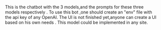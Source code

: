 This is the chatbot with the 3 models,and the prompts for these three models respectively .
To use this bot ,one should create an "env" file with the api key of any OpenAI.
The UI is not finished yet,anyone can create a UI based on his own needs .
This model could be implemented in any site.



